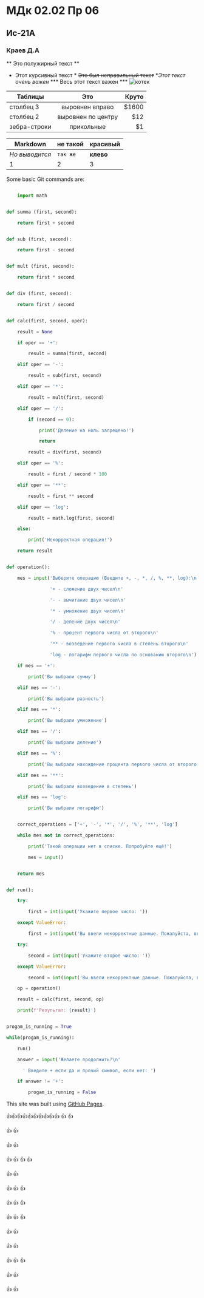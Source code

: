 # МДк 02.02 Пр 06
## Ис-21А
### Краев Д.А

** Это полужирный текст **
* Этот курсивный текст *
  ~~Это был неправильный текст~~
**Этот текст  _очень_ важен*
*** Весь этот текст важен ***
![котек]()


| Таблицы       | Это                | Круто |
| ------------- |:------------------:| -----:|
| столбец 3     | выровнен вправо    | $1600 |
| столбец 2     | выровнен по центру |   $12 |
| зебра-строки  | прикольные         |    $1 |


Markdown | не такой | красивый
--- | --- | ---
*Но выводится* | `так же` | **клево**
1 | 2 | 3

Some basic Git commands are:
```python

    import math


def summa (first, second):

    return first + second


def sub (first, second):

    return first - second


def mult (first, second):

    return first * second


def div (first, second):

    return first / second


def calc(first, second, oper):

    result = None

    if oper == '+':

        result = summa(first, second)

    elif oper == '-':

        result = sub(first, second)

    elif oper == '*':

        result = mult(first, second)

    elif oper == '/':

        if (second == 0):

            print('Деление на ноль запрещено!')

            return

        result = div(first, second)

    elif oper == '%':

        result = first / second * 100

    elif oper == '**':

        result = first ** second

    elif oper == 'log':

        result = math.log(first, second)

    else:

        print('Некорректная операция!')

    return result


def operation():

    mes = input('Выберите операцию (Введите +, -, *, /, %, **, log):\n '

                '+ - сложение двух чисел\n'

                '- - вычитание двух чисел\n'

                '* - умножение двух чисел\n'

                '/ - деление двух чисел\n'

                '% - процент первого числа от второго\n'

                '** - возведение первого числа в степень второго\n'

                'log - логарифм первого числа по основанию второго\n')

    if mes == '+':

        print('Вы выбрали сумму')

    elif mes == '-':

        print('Вы выбрали разность')

    elif mes == '*':

        print('Вы выбрали умножение')

    elif mes == '/':

        print('Вы выбрали деление')

    elif mes == '%':

        print('Вы выбрали нахождение процента первого числа от второго')

    elif mes == '**':

        print('Вы выбрали возведение в степень')

    elif mes == 'log':

        print('Вы выбрали логарифм')


    correct_operations = ['+', '-', '*', '/', '%', '**', 'log']

    while mes not in correct_operations:

        print('Такой операции нет в списке. Попробуйте ещё!')

        mes = input()


    return mes


def run():

    try:

        first = int(input('Укажите первое число: '))

    except ValueError:

        first = int(input('Вы ввели некорректные данные. Пожалуйста, введите целое число.'))

    try:

        second = int(input('Укажите второе число: '))

    except ValueError:

        second = int(input('Вы ввели некорректные данные. Пожалуйста, введите целое число.'))

    op = operation()

    result = calc(first, second, op)

    print(f'Результат: {result}')


progam_is_running = True

while(progam_is_running):

    run()

    answer = input('Желаете продолжить?\n'

      ' Введите + если да и прочий символ, если нет: ')

    if answer != '+':

        progam_is_running = False
```


This site was built using [GitHub Pages](https://pages.github.com/).


:+1::+1::+1::+1::+1::+1::+1::+1::+1::+1:
:+1:
:+1:

:+1:
:+1:

:+1:
:+1:

:+1:
:+1:
:+1:
:+1:

:+1:
:+1:

:+1:
:+1:
:+1:

:+1:
:+1:
:+1:

:+1:
:+1:
:+1:

:+1:
:+1:

:+1:
:+1:

:+1:
:+1:
:+1:

:+1:
:+1:

:+1:
:+1:

